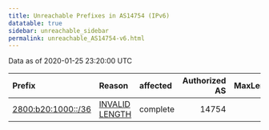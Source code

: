 ```yaml
---
title: Unreachable Prefixes in AS14754 (IPv6)
datatable: true
sidebar: unreachable_sidebar
permalink: unreachable_AS14754-v6.html
---
```


Data as of 2020-01-25 23:20:00 UTC


<div class="datatable-begin"></div>

| Prefix                                                         | Reason                                                                                                       | affected   |   Authorized AS |   MaxLength | Anchor                                         |   unreachable /48s |
|:---------------------------------------------------------------|:-------------------------------------------------------------------------------------------------------------|:-----------|----------------:|------------:|:-----------------------------------------------|-------------------:|
| [2800:b20:1000::/36](https://stat.ripe.net/2800:b20:1000::/36) | [INVALID LENGTH](https://rpki-validator.ripe.net/announcement-preview?asn=AS14754&prefix=2800:b20:1000::/36) | complete   |           14754 |          30 | [LACNIC](unreachable_LACNIC_RPKI_Root-v6.html) |               4096 |

<div class="datatable-end"></div>